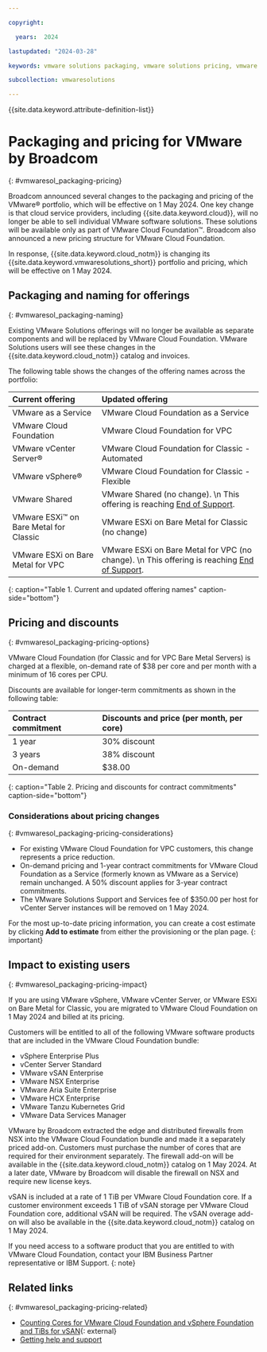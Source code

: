 ```yaml
---

copyright:

  years:  2024

lastupdated: "2024-03-28"

keywords: vmware solutions packaging, vmware solutions pricing, vmware solutions naming

subcollection: vmwaresolutions

---
```


{{site.data.keyword.attribute-definition-list}}

# Packaging and pricing for VMware by Broadcom
{: #vmwaresol_packaging-pricing}

Broadcom announced several changes to the packaging and pricing of the VMware® portfolio, which will be effective on 1 May 2024. One key change is that cloud service providers, including {{site.data.keyword.cloud}}, will no longer be able to sell individual VMware software solutions. These solutions will be available only as part of VMware Cloud Foundation™. Broadcom also announced a new pricing structure for VMware Cloud Foundation.

In response, {{site.data.keyword.cloud_notm}} is changing its {{site.data.keyword.vmwaresolutions_short}} portfolio and pricing, which will be effective on 1 May 2024.

## Packaging and naming for offerings
{: #vmwaresol_packaging-naming}

Existing VMware Solutions offerings will no longer be available as separate components and will be replaced by VMware Cloud Foundation. VMware Solutions users will see these changes in the {{site.data.keyword.cloud_notm}} catalog and invoices. 

The following table shows the changes of the offering names across the portfolio:

| Current offering | Updated offering |
|:---------------- |:---------------- |
| VMware as a Service | VMware Cloud Foundation as a Service |
| VMware Cloud Foundation | VMware Cloud Foundation for VPC |
| VMware vCenter Server® | VMware Cloud Foundation for Classic - Automated |
| VMware vSphere® | VMware Cloud Foundation for Classic - Flexible |
| VMware Shared | VMware Shared (no change). \n This offering is reaching [End of Support](/docs/vmwaresolutions?topic=vmwaresolutions-eos-vmware-shared). |
| VMware ESXi™ on Bare Metal for Classic | VMware ESXi on Bare Metal for Classic (no change) |
| VMware ESXi on Bare Metal for VPC | VMware ESXi on Bare Metal for VPC (no change). \n This offering is reaching [End of Support](/docs/vpc?topic=vpc-release-notes&interface=ui#vpc-mar2824). |
{: caption="Table 1. Current and updated offering names" caption-side="bottom"}

## Pricing and discounts
{: #vmwaresol_packaging-pricing-options}

VMware Cloud Foundation (for Classic and for VPC Bare Metal Servers) is charged at a flexible, on-demand rate of $38 per core and per month with a minimum of 16 cores per CPU. 

Discounts are available for longer-term commitments as shown in the following table:

| Contract commitment | Discounts and price (per month, per core) |
|:--------------------|:----------------------------------------- |
| 1 year | 30% discount |
| 3 years | 38% discount |
| On-demand | $38.00 |
{: caption="Table 2. Pricing and discounts for contract commitments" caption-side="bottom"}

### Considerations about pricing changes
{: #vmwaresol_packaging-pricing-considerations}

* For existing VMware Cloud Foundation for VPC customers, this change represents a price reduction.
* On-demand pricing and 1-year contract commitments for VMware Cloud Foundation as a Service (formerly known as VMware as a Service) remain unchanged. A 50% discount applies for 3-year contract commitments.
* The VMware Solutions Support and Services fee of $350.00 per host for vCenter Server instances will be removed on 1 May 2024.

For the most up-to-date pricing information, you can create a cost estimate by clicking **Add to estimate** from either the provisioning or the plan page.
{: important}

## Impact to existing users
{: #vmwaresol_packaging-pricing-impact}

If you are using VMware vSphere, VMware vCenter Server, or VMware ESXi on Bare Metal for Classic, you are migrated to VMware Cloud Foundation on 1 May 2024 and billed at its pricing.

Customers will be entitled to all of the following VMware software products that are included in the VMware Cloud Foundation bundle:

* vSphere Enterprise Plus
* vCenter Server Standard
* VMware vSAN Enterprise
* VMware NSX Enterprise
* VMware Aria Suite Enterprise
* VMware HCX Enterprise
* VMware Tanzu Kubernetes Grid
* VMware Data Services Manager

VMware by Broadcom extracted the edge and distributed firewalls from NSX into the VMware Cloud Foundation bundle and made it a separately priced add-on. Customers must purchase the number of cores that are required for their environment separately. The firewall add-on will be available in the {{site.data.keyword.cloud_notm}} catalog on 1 May 2024. At a later date, VMware by Broadcom will disable the firewall on NSX and require new license keys.

vSAN is included at a rate of 1 TiB per VMware Cloud Foundation core. If a customer environment exceeds 1 TiB of vSAN storage per VMware Cloud Foundation core, additional vSAN will be required. The vSAN overage add-on will also be available in the {{site.data.keyword.cloud_notm}} catalog on 1 May 2024.

If you need access to a software product that you are entitled to with VMware Cloud Foundation, contact your IBM Business Partner representative or IBM Support.
{: note}

## Related links
{: #vmwaresol_packaging-pricing-related}

* [Counting Cores for VMware Cloud Foundation and vSphere Foundation and TiBs for vSAN](https://kb.vmware.com/s/article/95927){: external}
* [Getting help and support](/docs/vmwaresolutions?topic=vmwaresolutions-trbl_support)
